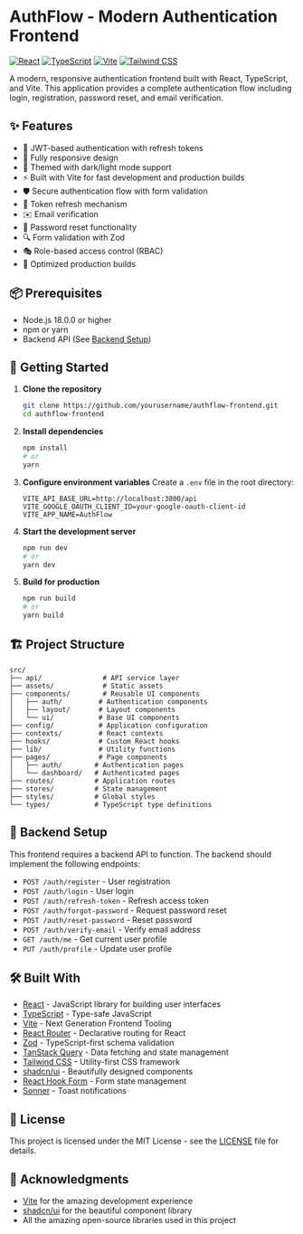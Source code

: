 # AuthFlow - Modern Authentication Frontend

[![React](https://img.shields.io/badge/React-18.2.0-61DAFB?logo=react)](https://reactjs.org/)
[![TypeScript](https://img.shields.io/badge/TypeScript-5.0.0-3178C6?logo=typescript)](https://www.typescriptlang.org/)
[![Vite](https://img.shields.io/badge/Vite-4.4.0-646CFF?logo=vite)](https://vitejs.dev/)
[![Tailwind CSS](https://img.shields.io/badge/Tailwind_CSS-3.3.0-06B6D4?logo=tailwind-css)](https://tailwindcss.com/)

A modern, responsive authentication frontend built with React, TypeScript, and Vite. This application provides a complete authentication flow including login, registration, password reset, and email verification.

## ✨ Features

- 🔐 JWT-based authentication with refresh tokens
- 📱 Fully responsive design
- 🎨 Themed with dark/light mode support
- ⚡ Built with Vite for fast development and production builds
- 🛡️ Secure authentication flow with form validation
- 🔄 Token refresh mechanism
- ✉️ Email verification
- 🔄 Password reset functionality
- 🔍 Form validation with Zod
- 🎭 Role-based access control (RBAC)
- 🚀 Optimized production builds

## 📦 Prerequisites

- Node.js 18.0.0 or higher
- npm or yarn
- Backend API (See [Backend Setup](#-backend-setup))

## 🚀 Getting Started

1. **Clone the repository**
   ```bash
   git clone https://github.com/yourusername/authflow-frontend.git
   cd authflow-frontend
   ```

2. **Install dependencies**
   ```bash
   npm install
   # or
   yarn
   ```

3. **Configure environment variables**
   Create a `.env` file in the root directory:
   ```env
   VITE_API_BASE_URL=http://localhost:3000/api
   VITE_GOOGLE_OAUTH_CLIENT_ID=your-google-oauth-client-id
   VITE_APP_NAME=AuthFlow
   ```

4. **Start the development server**
   ```bash
   npm run dev
   # or
   yarn dev
   ```

5. **Build for production**
   ```bash
   npm run build
   # or
   yarn build
   ```

## 🏗️ Project Structure

```
src/
├── api/               # API service layer
├── assets/            # Static assets
├── components/        # Reusable UI components
│   ├── auth/         # Authentication components
│   ├── layout/       # Layout components
│   └── ui/           # Base UI components
├── config/           # Application configuration
├── contexts/         # React contexts
├── hooks/            # Custom React hooks
├── lib/              # Utility functions
├── pages/            # Page components
│   ├── auth/        # Authentication pages
│   └── dashboard/   # Authenticated pages
├── routes/          # Application routes
├── stores/          # State management
├── styles/          # Global styles
└── types/           # TypeScript type definitions
```

## 🔧 Backend Setup

This frontend requires a backend API to function. The backend should implement the following endpoints:

- `POST /auth/register` - User registration
- `POST /auth/login` - User login
- `POST /auth/refresh-token` - Refresh access token
- `POST /auth/forgot-password` - Request password reset
- `POST /auth/reset-password` - Reset password
- `POST /auth/verify-email` - Verify email address
- `GET /auth/me` - Get current user profile
- `PUT /auth/profile` - Update user profile

## 🛠️ Built With

- [React](https://reactjs.org/) - JavaScript library for building user interfaces
- [TypeScript](https://www.typescriptlang.org/) - Type-safe JavaScript
- [Vite](https://vitejs.dev/) - Next Generation Frontend Tooling
- [React Router](https://reactrouter.com/) - Declarative routing for React
- [Zod](https://zod.dev/) - TypeScript-first schema validation
- [TanStack Query](https://tanstack.com/query) - Data fetching and state management
- [Tailwind CSS](https://tailwindcss.com/) - Utility-first CSS framework
- [shadcn/ui](https://ui.shadcn.com/) - Beautifully designed components
- [React Hook Form](https://react-hook-form.com/) - Form state management
- [Sonner](https://sonner.emilkowal.ski/) - Toast notifications

## 📄 License

This project is licensed under the MIT License - see the [LICENSE](LICENSE) file for details.

## 🙏 Acknowledgments

- [Vite](https://vitejs.dev/) for the amazing development experience
- [shadcn/ui](https://ui.shadcn.com/) for the beautiful component library
- All the amazing open-source libraries used in this project
